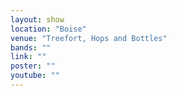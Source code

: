```yaml
---
layout: show
location: "Boise"
venue: "Treefort, Hops and Bottles"
bands: ""
link: ""
poster: ""
youtube: ""
---
```



